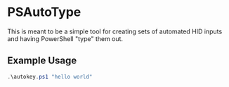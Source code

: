# PSAutoType

This is meant to be a simple tool for creating sets of automated HID inputs and having PowerShell "type" them out. 

## Example Usage

```powershell
.\autokey.ps1 "hello world"
```